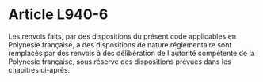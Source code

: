 # Article L940-6

Les renvois faits, par des dispositions du présent code applicables en Polynésie française, à des dispositions de nature réglementaire sont remplacés par des renvois à des délibération de l'autorité compétente de la Polynésie française, sous réserve des dispositions prévues dans les chapitres ci-après.
